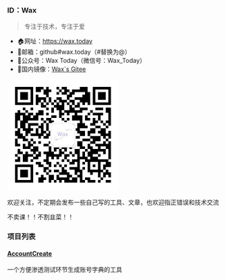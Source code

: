 ### ID：Wax
> 专注于技术，专注于爱

- 🏠网址：https://wax.today
- 📧邮箱：github#wax.today（#替换为@）
- 📝公众号：Wax Today（微信号：Wax_Today）
- 🚀国内镜像：[Wax`s Gitee](https://gitee.com/WaxToday)

![公众号二维码](https://raw.githubusercontent.com/WaxToday/WaxToday/main/mp_qrcode.jpg)

欢迎关注，不定期会发布一些自己写的工具、文章，也欢迎指正错误和技术交流

不卖课！！不割韭菜！！

### 项目列表

#### [AccountCreate](https://github.com/WaxToday/AccountCreate)

一个方便渗透测试环节生成账号字典的工具 
